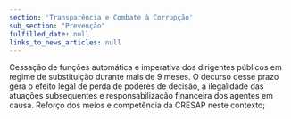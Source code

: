 ```yaml
---
section: 'Transparência e Combate à Corrupção'
sub_section: "Prevenção"
fulfilled_date: null
links_to_news_articles: null
---
```


Cessação de funções automática e imperativa dos dirigentes públicos em regime de substituição durante mais de 9 meses. O decurso desse prazo gera o efeito legal de perda de poderes de decisão, a ilegalidade das atuações subsequentes e responsabilização financeira dos agentes em causa. Reforço dos meios e competência da CRESAP neste contexto;